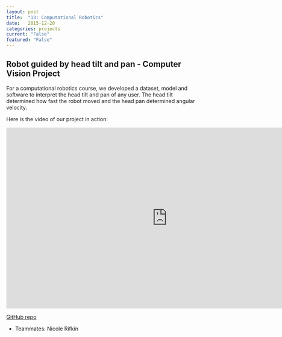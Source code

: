```yaml
---
layout: post
title:  "13: Computational Robotics"
date:   2015-12-20
categories: projects
current: "False"
featured: "False"
---
```


<h2> Robot guided by head tilt and pan - Computer Vision Project </h2>

For a computational robotics course, we developed a dataset, model and software to interpret the head tilt and pan of any user. The head tilt determined how fast the robot moved and the head pan determined angular velocity.

Here is the video of our project in action:

<div class="video-container">
<iframe width="854" height="480" src="https://www.youtube.com/embed/S-CmvTUCd8c" frameborder="0" allowfullscreen></iframe>
</div>

[GitHub repo](https://github.com/jamiesarahg/CVFaceDetection)

* Teammates: Nicole Rifkin

